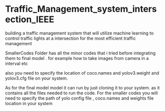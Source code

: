 # Traffic_Management_system_intersection_IEEE
building a traffic management system that will utilize machine learning to control traffic lights at a intersection for the most efficient traffic management

SmallerCodes Folder has all the minor codes that i tried before integrating them to final model .
 for example how to take images from camera in a interval etc

also you need to specify the location of coco.names and yolov3.weight and yolov3.cfg file on your system.

As for the final model model it can run by just cloning it to your system. as it contains all the files needed to run the code.
For the smaller codes you will need to specify the path of yolo config file , coco.names and weights file location in your system
